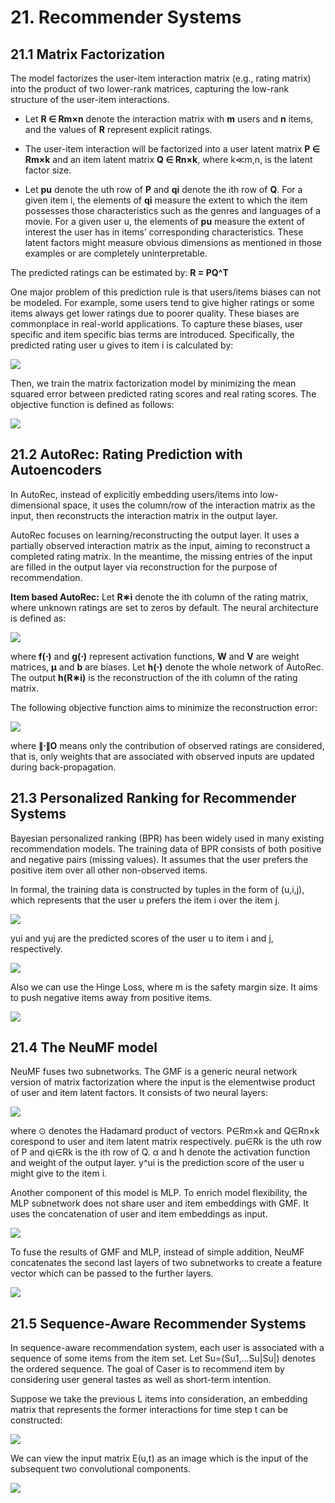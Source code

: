 # 21. Recommender Systems

## 21.1 Matrix Factorization
The model factorizes the user-item interaction matrix (e.g., rating matrix) into the product of two lower-rank matrices, capturing the low-rank structure of the user-item interactions.

- Let **R ∈ Rm×n** denote the interaction matrix with **m** users and **n** items, and the values of **R** represent explicit ratings.

- The user-item interaction will be factorized into a user latent matrix **P ∈ Rm×k** and an item latent matrix **Q ∈ Rn×k**, where k≪m,n, is the latent factor size.

- Let **pu** denote the uth row of **P** and **qi** denote the ith row of **Q**. For a given item i, the elements of **qi** measure the extent to which the item possesses those characteristics such as the genres and languages of a movie. For a given user u, the elements of **pu** measure the extent of interest the user has in items’ corresponding characteristics. These latent factors might measure obvious dimensions as mentioned in those examples or are completely uninterpretable.

The predicted ratings can be estimated by: **R = PQ^T**

One major problem of this prediction rule is that users/items biases can not be modeled. For example, some users tend to give higher ratings or some items always get lower ratings due to poorer quality. These biases are commonplace in real-world applications. To capture these biases, user specific and item specific bias terms are introduced. Specifically, the predicted rating user u gives to item i is calculated by:

![](imgs/bias.png)

Then, we train the matrix factorization model by minimizing the mean squared error between predicted rating scores and real rating scores. The objective function is defined as follows:

![](imgs/objective.png)

## 21.2 AutoRec: Rating Prediction with Autoencoders
In AutoRec, instead of explicitly embedding users/items into low-dimensional space, it uses the column/row of the interaction matrix as the input, then reconstructs the interaction matrix in the output layer.

AutoRec focuses on learning/reconstructing the output layer. It uses a partially observed interaction matrix as the input, aiming to reconstruct a completed rating matrix. In the meantime, the missing entries of the input are filled in the output layer via reconstruction for the purpose of recommendation.

**Item based AutoRec:**
Let **R∗i** denote the ith column of the rating matrix, where unknown ratings are set to zeros by default. The neural architecture is defined as:

![](imgs/model.png)

where **f(⋅)** and **g(⋅)** represent activation functions, **W** and **V** are weight matrices, **μ** and **b** are biases. Let **h(⋅)** denote the whole network of AutoRec. The output **h(R∗i)** is the reconstruction of the ith column of the rating matrix.

The following objective function aims to minimize the reconstruction error:

![](imgs/objective2.png)

where **∥⋅∥O** means only the contribution of observed ratings are considered, that is, only weights that are associated with observed inputs are updated during back-propagation.

## 21.3 Personalized Ranking for Recommender Systems

Bayesian personalized ranking (BPR) has been widely used in many existing recommendation models. The training data of BPR consists of both positive and negative pairs (missing values). It assumes that the user prefers the positive item over all other non-observed items.

In formal, the training data is constructed by tuples in the form of (u,i,j), which represents that the user u prefers the item i over the item j.

![](imgs/bpr.png)

yui and yuj are the predicted scores of the user u to item i and j, respectively.

![](imgs/data.png)

Also we can use the Hinge Loss, where m is the safety margin size. It aims to push negative items away from positive items.

![](imgs/hinge.png)

## 21.4 The NeuMF model

NeuMF fuses two subnetworks. The GMF is a generic neural network version of matrix factorization where the input is the elementwise product of user and item latent factors. It consists of two neural layers:

![](imgs/l1.png)

where ⊙ denotes the Hadamard product of vectors. P∈Rm×k and Q∈Rn×k corespond to user and item latent matrix respectively. pu∈Rk is the uth row of P and qi∈Rk is the ith row of Q. α and h denote the activation function and weight of the output layer. y^ui is the prediction score of the user u might give to the item i.

Another component of this model is MLP. To enrich model flexibility, the MLP subnetwork does not share user and item embeddings with GMF. It uses the concatenation of user and item embeddings as input.

![](imgs/l2.png)

To fuse the results of GMF and MLP, instead of simple addition, NeuMF concatenates the second last layers of two subnetworks to create a feature vector which can be passed to the further layers.

![](imgs/neumf.png)

## 21.5 Sequence-Aware Recommender Systems

In sequence-aware recommendation system, each user is associated with a sequence of some items from the item set. Let Su=(Su1,...Su|Su|) denotes the ordered sequence. The goal of Caser is to recommend item by considering user general tastes as well as short-term intention.

 Suppose we take the previous L items into consideration, an embedding matrix that represents the former interactions for time step t can be constructed:

 ![](imgs/sa.png)

 We can view the input matrix E(u,t) as an image which is the input of the subsequent two convolutional components.

 ![](imgs/caser.png)
